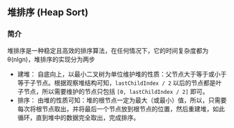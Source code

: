 ## 堆排序 (Heap Sort)

### 简介
堆排序是一种稳定且高效的排序算法，在任何情况下，它的时间复杂度都为 θ(nlgn)，堆排序的实现分为两步
- 建堆：
自底向上，以最小二叉树为单位维护堆的性质：父节点大于等于或小于等于子节点。根据观察堆结构可知，`lastChildIndex / 2` 以后的节点都是叶子节点，所以需要维护的节点只包括 `[0, lastChildIndex / 2]` 即可。
- 排序：
由堆的性质可知：堆的根节点一定为最大（或最小）值，所以，只需要每次将根节点取出，并将最后一个节点放到根节点的位置，然后重建堆，如此循环，直到堆中的数据完全取出，完成排序。
